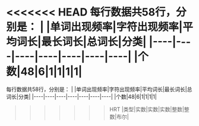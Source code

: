 <<<<<<< HEAD
每行数据共58行，分别是：
| |单词出现频率|字符出现频率|平均词长|最长词长|总词长|分类|
 |----|----|----|----|----|----|----|
 |个数|48|6|1|1|1|1|
=======
每行数据共58行，分别是：
| |单词出现频率|字符出现频率|平均词长|最长词长|总词长|分类|
 |----|----|----|----|----|----|----|
 |个数|48|6|1|1|1|1|
>>>>>>> HRT
 |类型|实数|实数|实数|整数|整数|布尔|